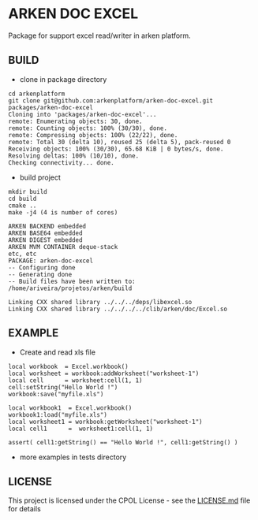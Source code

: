 # ARKEN DOC EXCEL

Package for support excel read/writer in arken platform.

## BUILD

- clone in package directory
```
cd arkenplatform
git clone git@github.com:arkenplatform/arken-doc-excel.git packages/arken-doc-excel
Cloning into 'packages/arken-doc-excel'...
remote: Enumerating objects: 30, done.
remote: Counting objects: 100% (30/30), done.
remote: Compressing objects: 100% (22/22), done.
remote: Total 30 (delta 10), reused 25 (delta 5), pack-reused 0
Receiving objects: 100% (30/30), 65.68 KiB | 0 bytes/s, done.
Resolving deltas: 100% (10/10), done.
Checking connectivity... done.
```

- build  project

```
mkdir build
cd build
cmake ..
make -j4 (4 is number of cores)

ARKEN BACKEND embedded
ARKEN BASE64 embedded
ARKEN DIGEST embedded
ARKEN MVM CONTAINER deque-stack
etc, etc
PACKAGE: arken-doc-excel
-- Configuring done
-- Generating done
-- Build files have been written to: /home/ariveira/projetos/arken/build

Linking CXX shared library ../../../deps/libexcel.so
Linking CXX shared library ../../../../clib/arken/doc/Excel.so
```

## EXAMPLE
- Create and read xls file

```
local workbook  = Excel.workbook()
local worksheet = workbook:addWorksheet("worksheet-1")
local cell      = worksheet:cell(1, 1)
cell:setString("Hello World !")
workbook:save("myfile.xls")

local workbook1  = Excel.workbook()
workbook1:load("myfile.xls")
local worksheet1 = workbook:getWorksheet("worksheet-1")
local cell1      =  worksheet1:cell(1, 1)

assert( cell1:getString() == "Hello World !", cell1:getString() )
```
- more examples in tests directory

## LICENSE
This project is licensed under the CPOL License - see the [LICENSE.md](LICENSE.md) file for details
